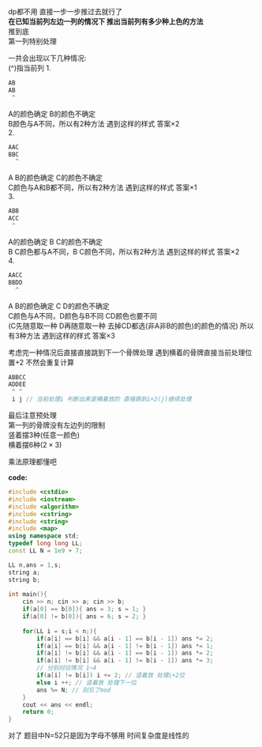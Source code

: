 dp都不用 直接一步一步推过去就行了  
**在已知当前列左边一列的情况下 推出当前列有多少种上色的方法**  
推到底  
第一列特别处理

一共会出现以下几种情况:  
(^)指当前列
1.
```cpp
AB
AB
 ^
```
A的颜色确定 B的颜色不确定  
B颜色与A不同，所以有2种方法 遇到这样的样式 答案$\times2$  
2.
```cpp
AAC
BBC
  ^
```
A B的颜色确定 C的颜色不确定  
C颜色与A和B都不同，所以有2种方法 遇到这样的样式 答案$\times1$  
3.
```cpp
ABB
ACC
 ^
```
A的颜色确定 B C的颜色不确定  
B C颜色都与A不同，B C颜色不同，所以有2种方法 遇到这样的样式 答案$\times2$  
4.
```cpp
AACC
BBDD
  ^
```
A B的颜色确定 C D的颜色不确定  
C颜色与A不同，D颜色与B不同 CD颜色也要不同  
(C先随意取一种 D再随意取一种 去掉CD都选(非A非B的颜色)的颜色的情况)
所以有3种方法 遇到这样的样式 答案$\times3$  

考虑完一种情况后直接直接跳到下一个骨牌处理 遇到横着的骨牌直接当前处理位置+2 不然会重复计算  
```cpp
ABBCC
ADDEE
 ^ ^
 i j // 当前处理i 判断出来是横着放的 直接跳到i+2(j)继续处理
```

最后注意预处理  
第一列的骨牌没有左边列的限制  
竖着摆3种(任意一颜色)  
横着摆6种($2\times3$)

乘法原理都懂吧

**code:**
```cpp
#include <cstdio>
#include <iostream>
#include <algorithm>
#include <cstring>
#include <string>
#include <map>
using namespace std;
typedef long long LL;
const LL N = 1e9 + 7;

LL n,ans = 1,s;
string a;
string b;
 
int main(){
	cin >> n; cin >> a; cin >> b;
	if(a[0] == b[0]){ ans = 3; s = 1; }
	if(a[0] != b[0]){ ans = 6; s = 2; }
    
	for(LL i = s;i < n;){
		if(a[i] == b[i] && a[i - 1] == b[i - 1]) ans *= 2;
		if(a[i] == b[i] && a[i - 1] != b[i - 1]) ans *= 1;
		if(a[i] != b[i] && a[i - 1] == b[i - 1]) ans *= 2;
		if(a[i] != b[i] && a[i - 1] != b[i - 1]) ans *= 3;
        // 分别对应情况 1~4
		if(a[i] != b[i]) i += 2; // 竖着放 处理i+2位
		else i ++; // 竖着放 处理下一位
		ans %= N; // 别忘了mod
	}
	cout << ans << endl;
	return 0;
}
```

对了 题目中N=52只是因为字母不够用 时间复杂度是线性的